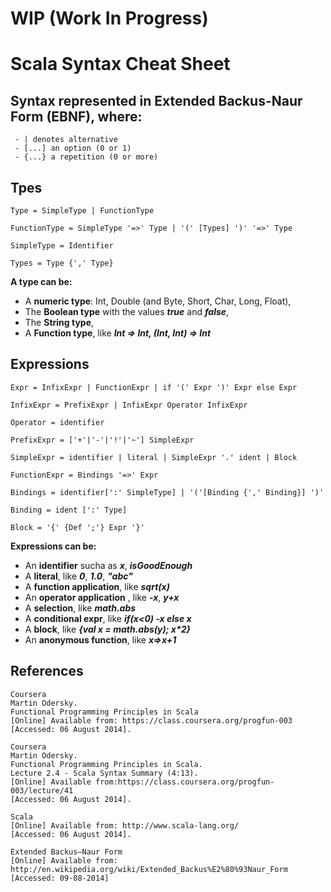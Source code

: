 <!--
scala-syntax-cs
===============

Some Scala syntax for personal use.
-->

# WIP (Work In Progress)

# Scala Syntax Cheat Sheet

## Syntax represented in Extended Backus-Naur Form (EBNF), where:
```
 - | denotes alternative
 - [...] an option (0 or 1)
 - {...} a repetition (0 or more)
```

## Tpes
```
Type = SimpleType | FunctionType

FunctionType = SimpleType '=>' Type | '(' [Types] ')' '=>' Type

SimpleType = Identifier

Types = Type {',' Type}
```
**A type can be:**

- A **numeric type**: Int, Double (and Byte, Short, Char, Long, Float),
- The **Boolean type** with the values **_true_** and **_false_**,
- The **String type**,
- A **Function type**, like **_Int => Int, (Int, Int) => Int_**

## Expressions

```
Expr = InfixExpr | FunctionExpr | if '(' Expr ')' Expr else Expr

InfixExpr = PrefixExpr | InfixExpr Operator InfixExpr

Operator = identifier

PrefixExpr = ['+'|'-'|'!'|'~'] SimpleExpr

SimpleExpr = identifier | literal | SimpleExpr '.' ident | Block

FunctionExpr = Bindings '=>' Expr

Bindings = identifier[':' SimpleType] | '('[Binding {',' Binding}] ')'

Binding = ident [':' Type]

Block = '{' {Def ';'} Expr '}'
```

**Expressions can be:**

- An **identifier** sucha as **_x_**, **_isGoodEnough_**
- A **literal**, like **_0_**, **_1.0_**, **_"abc"_**
- A **function application**, like **_sqrt(x)_**
- An **operator application** , like **_-x_**, **_y+x_**
- A **selection**, like **_math.abs_**
- A **conditional expr**, like **_if(x<0) -x else x_**
- A **block**, like **_{val x = math.abs(y); x*2}_**
- An **anonymous function**, like **_x=>x+1_**

## References

```
Coursera
Martin Odersky.
Functional Programming Principles in Scala
[Online] Available from: https://class.coursera.org/progfun-003
[Accessed: 06 August 2014].

Coursera
Martin Odersky.
Functional Programming Principles in Scala.
Lecture 2.4 - Scala Syntax Summary (4:13).
[Online] Available from:https://class.coursera.org/progfun-003/lecture/41
[Accessed: 06 August 2014].

Scala
[Online] Available from: http://www.scala-lang.org/
[Accessed: 06 August 2014].

Extended Backus–Naur Form
[Online] Available from: http://en.wikipedia.org/wiki/Extended_Backus%E2%80%93Naur_Form
[Accessed: 09-08-2014]
```


